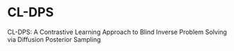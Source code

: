 # CL-DPS
CL-DPS: A Contrastive Learning Approach to Blind Inverse Problem Solving via Diffusion Posterior Sampling
